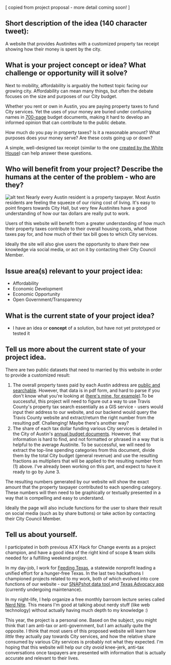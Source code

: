 [ copied from project proposal - more detail coming soon! ]

## Short description of the idea (140 character tweet):

A website that provides Austinites with a customized property tax receipt showing how their money is spent by the city. 

## What is your project concept or idea? What challenge or opportunity will it solve?

Next to mobility, affordability is arguably the hottest topic facing our growing city. Affordability can mean many things, but often the debate focuses on the size and purposes of our City budget.

Whether you rent or own in Austin, you are paying property taxes to fund City services. Yet the uses of your money are buried under confusing names in [700-page](https://assets.austintexas.gov/budget/15-16/downloads/Vol1Approved_Final.pdf) budget documents, making it hard to develop an informed opinion that can contribute to the public debate. 

How much do you pay in property taxes? Is it a reasonable amount? What purposes does your money serve? Are these costs going up or down?

A simple, well-designed tax receipt (similar to the one [created by the White House](https://www.whitehouse.gov/2014-taxreceipt)) can help answer these questions. 
 
## Who will benefit from your project? Describe the humans at the center of the problem - who are they? 
![alt text](https://s3-us-west-2.amazonaws.com/assets.feedingtexas.org/images/inline/IMG_2652.JPG "Photo of my tax receipt")
Nearly every Austin resident is a property taxpayer. Most Austin residents are feeling the squeeze of our rising cost of living. It's easy to point fingers towards City Hall, but very few Austinites have a good understanding of how our tax dollars are really put to work.

Users of this website will benefit from a greater understanding of how much their property taxes contribute to their overall housing costs, what those taxes pay for, and how much of their tax bill goes to which City services. 

Ideally the site will also give users the opportunity to share their new knowledge via social media, or act on it by contacting their City Council Member. 

## Issue area(s) relevant to your project idea: 

- Affordability
- Economic Development
- Economic Opportunity
- Open Government/Transparency

## What is the current state of your project idea?
- I have an idea or **concept** of a solution, but have not yet prototyped or tested it

## Tell us more about the current state of your project idea.

There are two public datasets that need to married by this website in order to provide a customized result:

1. The overall property taxes paid by each Austin address are [public and searchable](https://tax-office.traviscountytx.gov/properties/account-search). However, that data is in pdf form, and hard to parse if you don't know what you're looking at ([here's mine, for example](https://travis.go2gov.net/export?type=org&account=04142702580000)).To be successful, this project will need to figure out a way to use Travis County's property tax search essentially as a GIS service - users would input their address to our website, and our backend would query the Travis County website and extract/return the right number from the resulting pdf. Challenging! Maybe there's another way?
2. The share of each tax dollar funding various City services is detailed in the City of Austin's [annual budget documents](https://assets.austintexas.gov/budget/15-16/downloads/Vol1Approved_Final.pdf). However, that information is hard to find, and not formatted or phrased in a way that is helpful to the average Austinite. To be successful, we will need to extract the top-line spending categories from this document, divide them by the total City budget (general revenue) and use the resulting fractions as multipliers that will be applied to the resulting number from (1) above. I've already been working on this part, and expect to have it ready to go by June 3.

The resulting numbers generated by our website will show the exact amount that the property taxpayer contributed to each spending category. These numbers will then need to be graphically or textually presented in a way that is compelling and easy to understand. 

Ideally the page will also include functions for the user to share their result on social media (such as by share buttons) or take action by contacting their City Council Member. 

## Tell us about yourself. 

I participated in both previous ATX Hack for Change events as a project champion, and have a good idea of the right kind of scope & team skills needed for a fulfilling weekend project. 

In my day-job, I work for [Feeding Texas](http://www.feedingtexas.org), a statewide nonprofit leading a unified effort for a hunger-free Texas. In the last two hackathons I championed projects related to my work, both of which evolved into core functions of our website - our [SNAPshot data tool ](http://www.feedingtexas.org/learn/communities/snapshot-texas/)and [Texas Advocacy app](http://stage.feedingtexas.org/get-involved/advocate/) (currently undergoing maintenance). 

In my night-life, I help organize a free monthly barroom lecture series called [Nerd Nite](https://www.facebook.com/groups/338681696297530/). This means I'm good at talking about nerdy stuff (like web technology) without actually having much depth to my knowledge :)

This year, the project is a personal one. Based on the subject, you might think that I am anti-tax or anti-government, but I am actually quite the opposite. I think that most users of this proposed website will learn how *little* they actually pay towards City services, and how the relative share consumed by various City services is probably not what they expected. I'm hoping that this website will help our city *avoid* knee-jerk, anti-tax conversations once taxpayers are presented with information that is actually accurate and relevant to their lives. 
